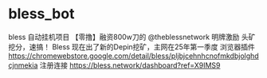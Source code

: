 # bless_bot
bless 自动挂机项目
【零撸】融资800w刀的 @theblessnetwork
明牌激励 头矿挖分，速搞！
Bless 现在出了新的Depin挖矿，主网在25年第一季度
浏览器插件
https://chromewebstore.google.com/detail/bless/pljbjcehnhcnofmkdbjolghdcjnmekia
注册连接
https://bless.network/dashboard?ref=X9IMS9
